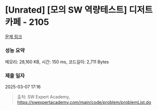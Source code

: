 # [Unrated] [모의 SW 역량테스트] 디저트 카페 - 2105 

[문제 링크](https://swexpertacademy.com/main/code/problem/problemDetail.do?contestProbId=AV5VwAr6APYDFAWu) 

### 성능 요약

메모리: 28,160 KB, 시간: 150 ms, 코드길이: 2,711 Bytes

### 제출 일자

2025-03-07 17:16



> 출처: SW Expert Academy, https://swexpertacademy.com/main/code/problem/problemList.do